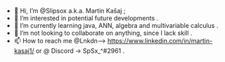 - 👋 Hi, I’m @Slipsox a.k.a. Martin Kašaj ;
- 👀 I’m interested in potential future developments .
- 🌱 I’m currently learning java, ANN, algebra and multivariable calculus .
- 💞️ I’m not looking to collaborate on anything, since I lack skill . 
- 📫 How to reach me @Lnkdn--> https://www.linkedin.com/in/martin-kasaj1/ or @ Discord -> SpSx_^#2961 .

<!---
Slipsox/Slipsox is a ✨ special ✨ repository because its `README.md` (this file) appears on your GitHub profile.
You can click the Preview link to take a look at your changes.
--->
